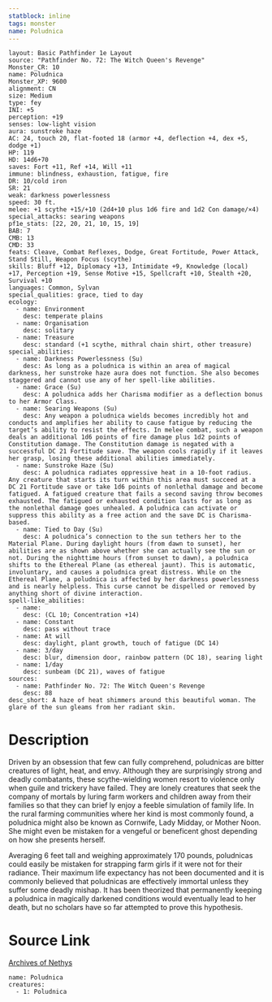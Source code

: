 ```yaml
---
statblock: inline
tags: monster
name: Poludnica
---
```

```statblock
layout: Basic Pathfinder 1e Layout
source: "Pathfinder No. 72: The Witch Queen's Revenge"
Monster_CR: 10
name: Poludnica
Monster_XP: 9600
alignment: CN
size: Medium
type: fey
INI: +5
perception: +19
senses: low-light vision
aura: sunstroke haze
AC: 24, touch 20, flat-footed 18 (armor +4, deflection +4, dex +5, dodge +1)
HP: 119
HD: 14d6+70
saves: Fort +11, Ref +14, Will +11
immune: blindness, exhaustion, fatigue, fire
DR: 10/cold iron
SR: 21
weak: darkness powerlessness
speed: 30 ft.
melee: +1 scythe +15/+10 (2d4+10 plus 1d6 fire and 1d2 Con damage/×4)
special_attacks: searing weapons
pf1e_stats: [22, 20, 21, 10, 15, 19]
BAB: 7
CMB: 13
CMD: 33
feats: Cleave, Combat Reflexes, Dodge, Great Fortitude, Power Attack, Stand Still, Weapon Focus (scythe)
skills: Bluff +12, Diplomacy +13, Intimidate +9, Knowledge (local) +17, Perception +19, Sense Motive +15, Spellcraft +10, Stealth +20, Survival +10
languages: Common, Sylvan
special_qualities: grace, tied to day
ecology:
  - name: Environment
    desc: temperate plains
  - name: Organisation
    desc: solitary
  - name: Treasure
    desc: standard (+1 scythe, mithral chain shirt, other treasure)
special_abilities:
  - name: Darkness Powerlessness (Su)
    desc: As long as a poludnica is within an area of magical darkness, her sunstroke haze aura does not function. She also becomes staggered and cannot use any of her spell-like abilities.
  - name: Grace (Su)
    desc: A poludnica adds her Charisma modifier as a deflection bonus to her Armor Class.
  - name: Searing Weapons (Su)
    desc: Any weapon a poludnica wields becomes incredibly hot and conducts and amplifies her ability to cause fatigue by reducing the target’s ability to resist the effects. In melee combat, such a weapon deals an additional 1d6 points of fire damage plus 1d2 points of Constitution damage. The Constitution damage is negated with a successful DC 21 Fortitude save. The weapon cools rapidly if it leaves her grasp, losing these additional abilities immediately.
  - name: Sunstroke Haze (Su)
    desc: A poludnica radiates oppressive heat in a 10-foot radius. Any creature that starts its turn within this area must succeed at a DC 21 Fortitude save or take 1d6 points of nonlethal damage and become fatigued. A fatigued creature that fails a second saving throw becomes exhausted. The fatigued or exhausted condition lasts for as long as the nonlethal damage goes unhealed. A poludnica can activate or suppress this ability as a free action and the save DC is Charisma-based.
  - name: Tied to Day (Su)
    desc: A poludnica’s connection to the sun tethers her to the Material Plane. During daylight hours (from dawn to sunset), her abilities are as shown above whether she can actually see the sun or not. During the nighttime hours (from sunset to dawn), a poludnica shifts to the Ethereal Plane (as ethereal jaunt). This is automatic, involuntary, and causes a poludnica great distress. While on the Ethereal Plane, a poludnica is affected by her darkness powerlessness and is nearly helpless. This curse cannot be dispelled or removed by anything short of divine interaction.
spell-like_abilities:
  - name:
    desc: (CL 10; Concentration +14)
  - name: Constant
    desc: pass without trace
  - name: At will
    desc: daylight, plant growth, touch of fatigue (DC 14)
  - name: 3/day
    desc: blur, dimension door, rainbow pattern (DC 18), searing light
  - name: 1/day
    desc: sunbeam (DC 21), waves of fatigue
sources:
  - name: Pathfinder No. 72: The Witch Queen's Revenge
    desc: 88
desc_short: A haze of heat shimmers around this beautiful woman. The glare of the sun gleams from her radiant skin. 
```
# Description
Driven by an obsession that few can fully comprehend, poludnicas are bitter creatures of light, heat, and envy. Although they are surprisingly strong and deadly combatants, these scythe-wielding women resort to violence only when guile and trickery have failed. They are lonely creatures that seek the company of mortals by luring farm workers and children away from their families so that they can brief ly enjoy a feeble simulation of family life. In the rural farming communities where her kind is most commonly found, a poludnica might also be known as Cornwife, Lady Midday, or Mother Noon. She might even be mistaken for a vengeful or beneficent ghost depending on how she presents herself. 

Averaging 6 feet tall and weighing approximately 170 pounds, poludnicas could easily be mistaken for strapping farm girls if it were not for their radiance. Their maximum life expectancy has not been documented and it is commonly believed that poludnicas are effectively immortal unless they suffer some deadly mishap. It has been theorized that permanently keeping a poludnica in magically darkened conditions would eventually lead to her death, but no scholars have so far attempted to prove this hypothesis.
# Source Link
[Archives of Nethys](https://aonprd.com/MonsterDisplay.aspx?ItemName=Poludnica)
```encounter-table
name: Poludnica
creatures:
  - 1: Poludnica
```
